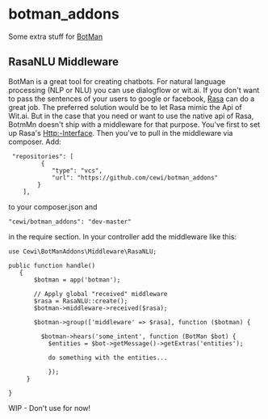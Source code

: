 # botman_addons
Some extra stuff for [BotMan](https://botman.io) 

## RasaNLU Middleware

BotMan is a great tool for creating chatbots. For natural language processing (NLP or NLU) you can use dialogflow or wit.ai. If you don't want to pass the sentences of your users to google or facebook, [Rasa](https://nlu.rasa.com/) can do a great job. The preferred solution would be to let Rasa mimic the Api of Wit.ai. But in the case that you need or want to use the native api of Rasa, BotmMn doesn't ship with a middleware for that purpose. You've first to set up Rasa's [Http:-Interface](https://nlu.rasa.com/http.html). Then you've to pull in the middleware via composer. Add:
```
 "repositories": [
         {
            "type": "vcs",
            "url": "https://github.com/cewi/botman_addons"
        }
    ],
 ```
 to your composer.json and 
 ```
 "cewi/botman_addons": "dev-master"
 ```
 in the require section. In your controller add the middleware like this:
 ```
use Cewi\BotManAddons\Middleware\RasaNLU;

public function handle()
    {
        $botman = app('botman');
        
        // Apply global "received" middleware
        $rasa = RasaNLU::create();
        $botman->middleware->received($rasa);

        $botman->group(['middleware' => $rasa], function ($botman) {

          $botman->hears('some_intent', function (BotMan $bot) {
            $entities = $bot->getMessage()->getExtras('entities');
            
            do something with the entities...
            
            });
      }
    
 }
```

WIP - Don't use for now!
